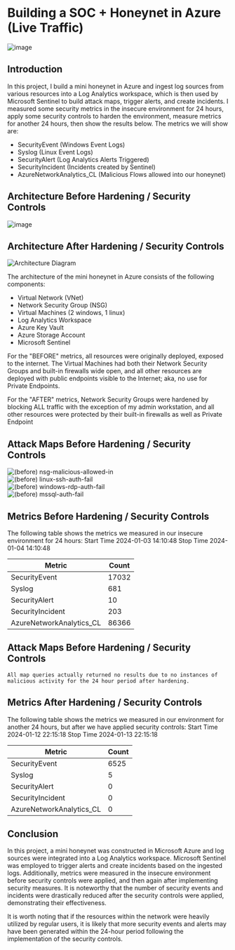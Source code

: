 # Building a SOC + Honeynet in Azure (Live Traffic)
![image](https://github.com/NebiyeYilmaz/Cloud-SOC/assets/156943652/6bae3b28-eabd-4f7d-9c38-fd77f192a399)

## Introduction

In this project, I build a mini honeynet in Azure and ingest log sources from various resources into a Log Analytics workspace, which is then used by Microsoft Sentinel to build attack maps, trigger alerts, and create incidents. I measured some security metrics in the insecure environment for 24 hours, apply some security controls to harden the environment, measure metrics for another 24 hours, then show the results below. The metrics we will show are:

- SecurityEvent (Windows Event Logs)
- Syslog (Linux Event Logs)
- SecurityAlert (Log Analytics Alerts Triggered)
- SecurityIncident (Incidents created by Sentinel)
- AzureNetworkAnalytics_CL (Malicious Flows allowed into our honeynet)

## Architecture Before Hardening / Security Controls
![image](https://github.com/NebiyeYilmaz/Cloud-SOC/assets/156943652/4eeef93b-fa89-486b-9ecc-59509026cabd)

## Architecture After Hardening / Security Controls
![Architecture Diagram](https://i.imgur.com/YQNa9Pp.jpg)

The architecture of the mini honeynet in Azure consists of the following components:

- Virtual Network (VNet)
- Network Security Group (NSG)
- Virtual Machines (2 windows, 1 linux)
- Log Analytics Workspace
- Azure Key Vault
- Azure Storage Account
- Microsoft Sentinel

For the "BEFORE" metrics, all resources were originally deployed, exposed to the internet. The Virtual Machines had both their Network Security Groups and built-in firewalls wide open, and all other resources are deployed with public endpoints visible to the Internet; aka, no use for Private Endpoints.

For the "AFTER" metrics, Network Security Groups were hardened by blocking ALL traffic with the exception of my admin workstation, and all other resources were protected by their built-in firewalls as well as Private Endpoint

## Attack Maps Before Hardening / Security Controls
![(before) nsg-malicious-allowed-in](https://github.com/NebiyeYilmaz/Cloud-SOC/assets/156943652/4a8842cb-73d4-4982-b29a-bad5b1d9e593)
<br>
![(before) linux-ssh-auth-fail](https://github.com/NebiyeYilmaz/Cloud-SOC/assets/156943652/7f10f588-bc08-4e21-b31e-06eb3edbb7da)
<br>
![(before) windows-rdp-auth-fail](https://github.com/NebiyeYilmaz/Cloud-SOC/assets/156943652/c5f71138-b775-4564-bc49-12d2e02a0f7a)
<br>
![(before) mssql-auth-fail](https://github.com/NebiyeYilmaz/Cloud-SOC/assets/156943652/50c10c72-ed13-4657-9469-477dbd460045)
<br>
## Metrics Before Hardening / Security Controls

The following table shows the metrics we measured in our insecure environment for 24 hours:
Start Time 2024-01-03 14:10:48
Stop Time 2024-01-04 14:10:48

| Metric                   | Count
| ------------------------ | -----
| SecurityEvent            | 17032
| Syslog                   | 681
| SecurityAlert            | 10
| SecurityIncident         | 203
| AzureNetworkAnalytics_CL | 86366

## Attack Maps Before Hardening / Security Controls

```All map queries actually returned no results due to no instances of malicious activity for the 24 hour period after hardening.```

## Metrics After Hardening / Security Controls

The following table shows the metrics we measured in our environment for another 24 hours, but after we have applied security controls:
Start Time 2024-01-12 22:15:18
Stop Time	2024-01-13 22:15:18

| Metric                   | Count
| ------------------------ | -----
| SecurityEvent            | 6525
| Syslog                   | 5
| SecurityAlert            | 0
| SecurityIncident         | 0
| AzureNetworkAnalytics_CL | 0

## Conclusion

In this project, a mini honeynet was constructed in Microsoft Azure and log sources were integrated into a Log Analytics workspace. Microsoft Sentinel was employed to trigger alerts and create incidents based on the ingested logs. Additionally, metrics were measured in the insecure environment before security controls were applied, and then again after implementing security measures. It is noteworthy that the number of security events and incidents were drastically reduced after the security controls were applied, demonstrating their effectiveness.

It is worth noting that if the resources within the network were heavily utilized by regular users, it is likely that more security events and alerts may have been generated within the 24-hour period following the implementation of the security controls.
